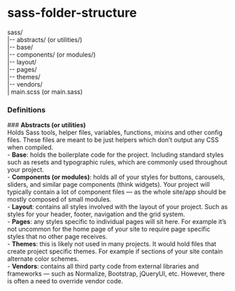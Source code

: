 # sass-folder-structure

sass/ <br>
|-- abstracts/ (or utilities/) <br>
|-- base/ <br>
|-- components/ (or modules/) <br>
|-- layout/ <br>
|-- pages/ <br>
|-- themes/ <br>
|-- vendors/ <br>
| main.scss (or main.sass)

<h3>Definitions </h5>
### <b>Abstracts (or utilities)</b> <br> Holds Sass tools, helper files, variables, functions, mixins and other config files. These files are meant to be just helpers which don’t output any CSS when compiled. <br>
- <b>Base</b>: holds the boilerplate code for the project. Including standard styles such as resets and typographic rules, which are commonly used throughout your project. <br>
- <b>Components (or modules)</b>: holds all of your styles for buttons, carousels, sliders, and similar page components (think widgets). Your project will typically contain a lot of component files — as the whole site/app should be mostly composed of small modules. <br>
- <b>Layout</b>: contains all styles involved with the layout of your project. Such as styles for your header, footer, navigation and the grid system. <br>
- <b>Pages</b>: any styles specific to individual pages will sit here. For example it’s not uncommon for the home page of your site to require page specific styles that no other page receives. <br>
- <b>Themes</b>: this is likely not used in many projects. It would hold files that create project specific themes. For example if sections of your site contain alternate color schemes. <br>
- <b>Vendors</b>: contains all third party code from external libraries and frameworks — such as Normalize, Bootstrap, jQueryUI, etc. However, there is often a need to override vendor code.  <br>

